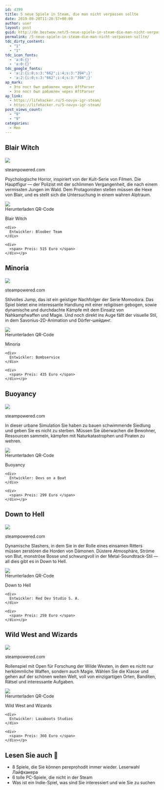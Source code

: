 ```yaml
---
id: 4399
title: 5 neue Spiele in Steam, die man nicht verpassen sollte
date: 2019-09-20T11:20:57+00:00
author: user
layout: post
guid: http://de.bestwow.net/5-neue-spiele-in-steam-die-man-nicht-verpassen-sollte/
permalink: /5-neue-spiele-in-steam-die-man-nicht-verpassen-sollte/
tdc_dirty_content:
  - "1"
  - "1"
tdc_icon_fonts:
  - 'a:0:{}'
  - 'a:0:{}'
tdc_google_fonts:
  - 'a:2:{i:0;s:3:"662";i:4;s:3:"394";}'
  - 'a:2:{i:0;s:3:"662";i:4;s:3:"394";}'
ap_mark:
  - Это пост был добавлен через AftParser
  - Это пост был добавлен через AftParser
ap_link:
  - https://lifehacker.ru/5-novyx-igr-steam/
  - https://lifehacker.ru/5-novyx-igr-steam/
post_views_count:
  - "9"
  - "9"
categories:
  - Men
---
```

## Blair Witch<figure>

![](http://de.bestwow.net/wp-content/uploads/2019/09/5-novyh-igr-v-steam-kotorye-ne-stoit-propuskat-1.jpg) <figcaption>steampowered.com</figcaption></figure> 

Psychologische Horror, inspiriert von der Kult-Serie von Filmen. Die Hauptfigur — der Polizist mit der schlimmen Vergangenheit, die nach einem vermissten Jungen im Wald. Dem Protagonisten stellen müssen die Hexe von Blair, und es stellt sich die Untersuchung in einem wahren Alptraum.

<div>
  <div>
  </div>
  
  <div>
    <img src="http://de.bestwow.net/wp-content/uploads/2019/09/5-novyh-igr-v-steam-kotorye-ne-stoit-propuskat-3.jpg" />
  </div>
  
  <div>
    <div>
      Herunterladen <span>QR-Code </span>
    </div></p>
  </div>
  
  <div>
    <div>
      Blair Witch
    </div>
    
    <div>
      Entwickler: Bloober Team
    </div>
    
    <div>
      <span> Preis: 515 Euro </span>
    </div></p>
  </div></p>
</div>

## Minoria<figure>

![](http://de.bestwow.net/wp-content/uploads/2019/09/5-novyh-igr-v-steam-kotorye-ne-stoit-propuskat-4.jpg) <figcaption>steampowered.com</figcaption></figure> 

Stilvolles Jump, das ist ein geistiger Nachfolger der Serie Momodora. Das Spiel bietet eine interessante Handlung mit einer religiösen gebogen, sowie dynamische und durchdachte Kämpfe mit dem Einsatz von Nahkampfwaffen und Magie. Und noch direkt ins Auge fällt der visuelle Stil, in dem Savonius-2D-Animation und Dörfer-шейдинг.

<div>
  <div>
  </div>
  
  <div>
    <img src="http://de.bestwow.net/wp-content/uploads/2019/09/5-novyh-igr-v-steam-kotorye-ne-stoit-propuskat-6.jpg" />
  </div>
  
  <div>
    <div>
      Herunterladen <span>QR-Code </span>
    </div></p>
  </div>
  
  <div>
    <div>
      Minoria
    </div>
    
    <div>
      Entwickler: Bombservice
    </div>
    
    <div>
      <span> Preis: 435 Euro </span>
    </div></p>
  </div></p>
</div>

## Buoyancy<figure>

![](http://de.bestwow.net/wp-content/uploads/2019/09/5-novyh-igr-v-steam-kotorye-ne-stoit-propuskat-7.jpg) <figcaption>steampowered.com</figcaption></figure> 

In dieser urbane Simulation Sie haben zu bauen schwimmende Siedlung und geben Sie es nicht zu sterben. Müssen Sie überwachen die Bewohner, Ressourcen sammeln, kämpfen mit Naturkatastrophen und Piraten zu wehren.

<div>
  <div>
  </div>
  
  <div>
    <img src="http://de.bestwow.net/wp-content/uploads/2019/09/5-novyh-igr-v-steam-kotorye-ne-stoit-propuskat-9.jpg" />
  </div>
  
  <div>
    <div>
      Herunterladen <span>QR-Code </span>
    </div></p>
  </div>
  
  <div>
    <div>
      Buoyancy
    </div>
    
    <div>
      Entwickler: Devs on a Boat
    </div>
    
    <div>
      <span> Preis: 299 Euro </span>
    </div></p>
  </div></p>
</div>

## Down to Hell<figure>

![](http://de.bestwow.net/wp-content/uploads/2019/09/5-novyh-igr-v-steam-kotorye-ne-stoit-propuskat-10.jpg) <figcaption>steampowered.com</figcaption></figure> 

Dynamische Slashers, in dem Sie in der Rolle eines einsamen Ritters müssen zerstören die Horden von Dämonen. Düstere Atmosphäre, Ströme von Blut, monströse Bosse und schwungvoll in der Metal-Soundtrack-Stil — all dies gibt es in Down to Hell.

<div>
  <div>
  </div>
  
  <div>
    <img src="http://de.bestwow.net/wp-content/uploads/2019/09/5-novyh-igr-v-steam-kotorye-ne-stoit-propuskat-12.jpg" />
  </div>
  
  <div>
    <div>
      Herunterladen <span>QR-Code </span>
    </div></p>
  </div>
  
  <div>
    <div>
      Down to Hell
    </div>
    
    <div>
      Entwickler: Red Dev Studio S. A.
    </div>
    
    <div>
      <span> Preis: 259 Euro </span>
    </div></p>
  </div></p>
</div>

## Wild West and Wizards<figure>

![](http://de.bestwow.net/wp-content/uploads/2019/09/5-novyh-igr-v-steam-kotorye-ne-stoit-propuskat-13.jpg) <figcaption>steampowered.com</figcaption></figure> 

Rollenspiel mit Open für Forschung der Wilde Westen, in dem es nicht nur herkömmliche Waffen, sondern auch Magie. Wählen Sie die Klasse und gehen auf der schönen weiten Welt, voll von einzigartigen Orten, Banditen, Rätsel und interessante Aufgaben.

<div>
  <div>
  </div>
  
  <div>
    <img src="http://de.bestwow.net/wp-content/uploads/2019/09/5-novyh-igr-v-steam-kotorye-ne-stoit-propuskat-15.jpg" />
  </div>
  
  <div>
    <div>
      Herunterladen <span>QR-Code </span>
    </div></p>
  </div>
  
  <div>
    <div>
      Wild West and Wizards
    </div>
    
    <div>
      Entwickler: Lavaboots Studios
    </div>
    
    <div>
      <span> Preis: 360 Euro </span>
    </div></p>
  </div></p>
</div>

<div>
  <h2 class="read-also__title">
    <span>Lesen Sie auch</span> <span>🧐 </span>
  </h2>
  
  <ul class="read-also__list">
    <li>
      8 Spiele, die Sie können pereprohodit immer wieder. Leserwahl Лайфхакера
    </li>
    <li>
      6 tolle PC-Spiele, die nicht in der Steam
    </li>
    <li>
      Was ist ein Indie-Spiel, was sind Sie interessiert und wie Sie zu suchen
    </li>
  </ul>
</div>